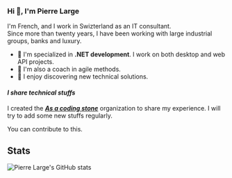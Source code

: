 ### Hi 👋, I'm Pierre Large

I'm French, and I work in Swizterland as an IT consultant.  
Since more than twenty years, I have been working with large industrial groups, banks and luxury.

- 🔭 I'm specialized in **.NET development**. I work on both desktop and web API projects.
- 🤝 I'm also a coach in agile methods.
- 🌱 I enjoy discovering new technical solutions.

<!--
💬 Ask me your technical questions or not, in French or in English.
📫 How to reach me: ...
-->

#### *I share technical stuffs*

I created the **_[As a coding stone](https://github.com/AsCodingStone)_** organization to share my experience.
I will try to add some new stuffs regularly.

You can contribute to this.

## Stats

![Pierre Large's GitHub stats](https://github-readme-stats.vercel.app/api?username=plarge)
